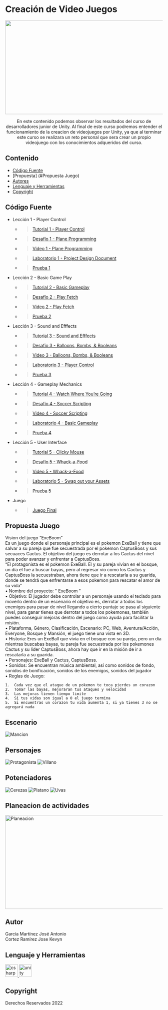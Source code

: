 # Creación de Video Juegos
<p align="center">
    <img src="https://www.industriaanimacion.com/wp-content/uploads/2022/07/Personajes_de_Street_Fighter_Arte_Conceptual.webp" alt="Logo" width=1200 height=300>

  <p align="center">
    En este contenido podemos observar los resultados del curso de desarrolladores junior de Unity. Al final de este curso
    podremos entender el funcionamiento de la creacion de videojuegos por Unity, ya que al terminar este curso se realizara
    un reto personal que sera crear un propio videojuego con los conocimientos adqueridos del curso. 
    <br>
  </p>
</p>


## Contenido
- [Código Fuente](#código-fuente)
- [Propuesta] (#Propuesta Juego)
- [Autores](#autor)
- [Lenguaje y Herramientas](#lenguaje-y-herramientas)
- [Copyright](#copyright)

## Código Fuente
* Lección 1 - Player Control
  * > [Tutorial 1 - Player Control](https://github.com/an222xd/AntonioUnity/blob/main/Unidad%201/Leccion%201.unitypackage)
  * > [Desafío 1 - Plane Programming](https://github.com/an222xd/AntonioUnity/blob/main/Unidad%201/Challenge%201.unitypackage)
  * > [Video 1 - Plane Programming](https://drive.google.com/file/d/1YfzRm74ExdP2y10wAdrSQqmn_61wyyKn/view?usp=sharing)
  * > [Laboratorio 1 - Project Design Document](https://github.com/an222xd/AntonioUnity/blob/main/Unidad%201/Documento%20de%20dise%C3%B1o%20del%20proyecto.docx)
  * > [Prueba 1](https://github.com/an222xd/AntonioUnity/blob/main/Unidad%201/Quiz%201.png)

* Lección 2 - Basic Game Play
  * > [Tutorial 2 - Basic Gameplay](https://github.com/an222xd/AntonioUnity/blob/main/Unidad%201/Leccion%202.unitypackage)
  * > [Desafío 2 - Play Fetch](https://github.com/an222xd/AntonioUnity/blob/main/Unidad%201/Challenge%202.unitypackage)
  * > [Video 2 - Play Fetch](https://drive.google.com/file/d/1v_FV8vaVKbCibIQvQeo2raf7KlTVvc8M/view?usp=sharing)
  * > [Prueba 2](https://github.com/an222xd/AntonioUnity/blob/main/Unidad%201/Quiz%202.png)

* Lección 3 - Sound and Efffects
  * > [Tutorial 3 - Sound and Efffects ](https://github.com/an222xd/AntonioUnity/blob/main/Unidad%202/Leccion03.unitypackage)
  * > [Desafío 3 - Balloons, Bombs, & Booleans](https://github.com/an222xd/AntonioUnity/blob/main/Unidad%202/Challenge%203.unitypackage)
  * > [Video 3 - Balloons, Bombs, & Booleans]()
  * > [Laboratorio 3 - Player Control](https://github.com/an222xd/AntonioUnity/blob/main/Unidad%202/Laboratori03.unitypackage)
  * > [Prueba 3](https://github.com/an222xd/AntonioUnity/blob/main/Unidad%202/Quiz3.png)

* Lección 4 - Gameplay Mechanics
  * > [Tutorial 4 - Watch Where You’re Going ](https://github.com/an222xd/AntonioUnity/blob/main/Unidad%202/Leccion04.unitypackage)
  * > [Desafío 4 - Soccer Scripting](https://github.com/an222xd/AntonioUnity/blob/main/Unidad%202/Challenge%204.unitypackage)
  * > [Video 4 - Soccer Scripting]()
  * > [Laboratorio 4 - Basic Gameplay](https://github.com/an222xd/AntonioUnity/blob/main/Unidad%202/Laboratori04.unitypackage)
  * > [Prueba 4](https://github.com/an222xd/AntonioUnity/blob/main/Unidad%202/Quiz4.png)

* Lección 5 - User Interface
  * > [Tutorial 5 - Clicky Mouse ](https://github.com/an222xd/AntonioUnity/blob/main/Unidad%202/Leccion05.unitypackage)
  * > [Desafío 5 - Whack-a-Food](https://github.com/an222xd/AntonioUnity/blob/main/Unidad%202/Challenge%205.unitypackage)
  * > [Video 5 - Whack-a-Food]()
  * > [Laboratorio 5 - Swap out your Assets](https://github.com/an222xd/AntonioUnity/blob/main/Unidad%202/Laboratori05.unitypackage)
  * > [Prueba 5](https://github.com/an222xd/AntonioUnity/blob/main/Unidad%202/Quiz5.png)
* Juego
  * > [Juego Final](https://drive.google.com/drive/folders/1lG0zaBh4YBObMXugjpkg-8eL2Vj5AXDs?usp=share_link)


## Propuesta Juego
Vision del juego “ExeBoom”
<br>
  Es un juego donde el personaje principal es el pokemon ExeBall y tiene que salvar a su pareja que fue secuestrada por el pokemon CaptusBoss y sus secuaces Cactus. El objetivo del juego es derrotar a los Cactus del nivel para poder avanzar y enfrentar a CaptusBoss.
<br>
  “El protagonista es el pokemon ExeBall. El y su pareja vivían en el bosque, un día el fue a buscar bayas, pero al regresar vio como los Cactus y CaptusBoss la secuestraban, ahora tiene que ir a rescatarla a su guarida, donde se tendrá que enfrentarse a esos pokemon para rescatar el amor de su vida”
<br>
  •	Nombre del proyecto: " ExeBoom "
<br>
  •	Objetivo: El jugador debe controlar a un personaje usando el teclado para moverlo dentro de un escenario el objetivo es, derrotar a todos los enemigos para pasar de nivel llegando a cierto puntaje se pasa al siguiente nivel, para ganar tienes que derrotar a todos los pokemones, también puedes conseguir mejoras dentro del juego como ayuda para facilitar la misión.
<br>
  •	Plataforma, Género, Clasificación, Escenario: PC, Web, Aventura/Acción, Everyone, Bosque y Mansión, el juego tiene una vista en 3D.
<br>
  •	Historia: Eres un ExeBall que vivía en el bosque con su pareja, pero un día mientras buscabas bayas, tu pareja fue secuestrada por los pokemones Cactus y su líder CaptusBoss, ahora hay que ir en la misión de ir a rescatarla a su guarida.
<br>
  •	Personajes: ExeBall y Cactus, CaptusBoss.
<br>
  •	Sonidos: Se encuentran música ambiental, así como sonidos de fondo, sonidos de bonificación, sonidos de los enemigos, sonidos del jugador
<br>
  •	Reglas de Juego: 

    1.	Cada vez que el ataque de un pokemon te toca pierdes un corazon
    2.	Tomar las bayas, mejoraran tus ataques y velocidad
    3.	Las mejoras tienen tiempo limite
    4.	Si tus vidas son igual a 0 el juego termina
    5.	Si encuentras un corazon tu vida aumenta 1, si ya tienes 3 no se agregará nada
## Escenario

<img src="https://raw.githubusercontent.com/an222xd/AntonioUnity/main/MaterialJuego/mansion.png" alt="Mancion" >

## Personajes
<img src="https://github.com/an222xd/AntonioUnity/blob/main/MaterialJuego/Prota.png" alt="Protagonista" >
<img src="https://github.com/an222xd/AntonioUnity/blob/main/MaterialJuego/Villanos.png" alt="Villano" >

## Potenciadores
<img src="https://github.com/an222xd/AntonioUnity/blob/main/MaterialJuego/Cereza.png" alt="Cerezas" >
<img src="https://github.com/an222xd/AntonioUnity/blob/main/MaterialJuego/Platano.png" alt="Platano" >
<img src="https://github.com/an222xd/AntonioUnity/blob/main/MaterialJuego/Uvas.png" alt="Uvas" >

## Planeacion de actividades
<img src="https://github.com/an222xd/AntonioUnity/blob/main/MaterialJuego/Cronograma.jpeg" alt="Planeacion" width=1200 height=300>

## Autor
García Martínez José Antonio
<br>
Cortez Ramírez Jose Kevyn

## Lenguaje y Herramientas
<p align="left"> <a href="https://www.w3schools.com/cs/" target="_blank" rel="noreferrer"> <img src="https://raw.githubusercontent.com/devicons/devicon/master/icons/csharp/csharp-original.svg" alt="csharp" width="40" height="40"/> </a> <a href="https://unity.com/" target="_blank" rel="noreferrer"> <img src="https://www.vectorlogo.zone/logos/unity3d/unity3d-icon.svg" alt="unity" width="40" height="40"/> </a> </p>

## Copyright
Derechos Reservados 2022
